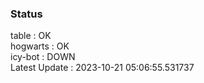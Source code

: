 ### Status


table : OK  
hogwarts : OK  
icy-bot : DOWN  
Latest Update : 2023-10-21 05:06:55.531737
